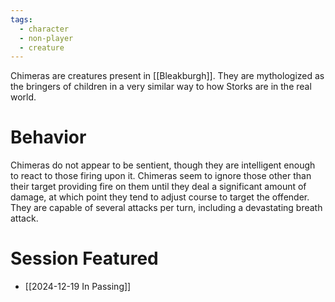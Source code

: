 ```yaml
---
tags:
  - character
  - non-player
  - creature
---
```


Chimeras are creatures present in [[Bleakburgh]]. They are mythologized as the bringers of children in a very similar way to how Storks are in the real world. 

# Behavior

Chimeras do not appear to be sentient, though they are intelligent enough to react to those firing upon it. Chimeras seem to ignore those other than their target providing fire on them until they deal a significant amount of damage, at which point they tend to adjust course to target the offender. They are capable of several attacks per turn, including a devastating breath attack.

# Session Featured

- [[2024-12-19 In Passing]]